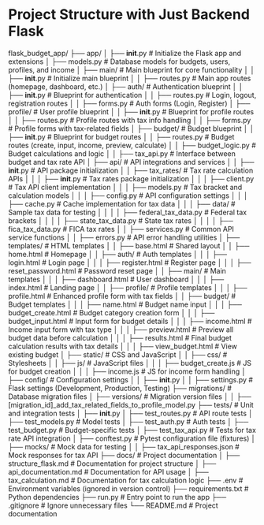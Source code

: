 # Project Structure with Just Backend Flask

flask_budget_app/
├── app/
│   ├── __init__.py        # Initialize the Flask app and extensions
│   ├── models.py          # Database models for budgets, users, profiles, and income
│   ├── main/              # Main blueprint for core functionality
│   │   ├── __init__.py    # Initialize main blueprint
│   │   ├── routes.py      # Main app routes (homepage, dashboard, etc.)
│   ├── auth/              # Authentication blueprint
│   │   ├── __init__.py    # Blueprint for authentication
│   │   ├── routes.py      # Login, logout, registration routes
│   │   ├── forms.py       # Auth forms (Login, Register)
│   ├── profile/           # User profile blueprint
│   │   ├── __init__.py    # Blueprint for profile routes
│   │   ├── routes.py      # Profile routes with tax info handling
│   │   ├── forms.py       # Profile forms with tax-related fields
│   ├── budget/            # Budget blueprint
│   │   ├── __init__.py    # Blueprint for budget routes
│   │   ├── routes.py      # Budget routes (create, input, income, preview, calculate)
│   │   ├── budget_logic.py # Budget calculations and logic
│   │   ├── tax_api.py     # Interface between budget and tax rate API
│   ├── api/               # API integrations and services
│   │   ├── __init__.py    # API package initialization
│   │   ├── tax_rates/     # Tax rate calculation APIs
│   │   │   ├── __init__.py # Tax rates package initialization
│   │   │   ├── client.py  # Tax API client implementation
│   │   │   ├── models.py  # Tax bracket and calculation models
│   │   │   ├── config.py  # API configuration settings
│   │   │   ├── cache.py   # Cache implementation for tax data
│   │   │   ├── data/      # Sample tax data for testing
│   │   │   │   ├── federal_tax_data.py # Federal tax brackets
│   │   │   │   ├── state_tax_data.py   # State tax rates
│   │   │   │   ├── fica_tax_data.py    # FICA tax rates
│   │   ├── services.py    # Common API service functions
│   │   ├── errors.py      # API error handling utilities
│   ├── templates/         # HTML templates
│   │   ├── base.html      # Shared layout
│   │   ├── home.html      # Homepage
│   │   ├── auth/          # Auth templates
│   │   │   ├── login.html # Login page
│   │   │   ├── register.html # Register page
│   │   │   ├── reset_password.html # Password reset page
│   │   ├── main/          # Main templates
│   │   │   ├── dashboard.html # User dashboard
│   │   │   ├── index.html # Landing page
│   │   ├── profile/       # Profile templates
│   │   │   ├── profile.html # Enhanced profile form with tax fields
│   │   ├── budget/        # Budget templates
│   │   │   ├── name.html  # Budget name input
│   │   │   ├── budget_create.html # Budget category creation form
│   │   │   ├── budget_input.html  # Input form for budget details
│   │   │   ├── income.html # Income input form with tax type
│   │   │   ├── preview.html # Preview all budget data before calculation
│   │   │   ├── results.html # Final budget calculation results with tax details
│   │   │   ├── view_budget.html # View existing budget
│   ├── static/            # CSS and JavaScript
│   │   ├── css/           # Stylesheets
│   │   ├── js/           # JavaScript files
│   │   │   ├── budget_create.js # JS for budget creation
│   │   │   ├── income.js  # JS for income form handling
│   ├── config/            # Configuration settings
│   │   ├── __init__.py
│   │   ├── settings.py    # Flask settings (Development, Production, Testing)
├── migrations/            # Database migration files
│   ├── versions/         # Migration version files
│   │   ├── [migration_id]_add_tax_related_fields_to_profile_model.py
├── tests/                 # Unit and integration tests
│   ├── __init__.py
│   ├── test_routes.py     # API route tests
│   ├── test_models.py     # Model tests
│   ├── test_auth.py       # Auth tests
│   ├── test_budget.py     # Budget-specific tests
│   ├── test_tax_api.py    # Tests for tax rate API integration
│   ├── conftest.py        # Pytest configuration file (fixtures)
│   ├── mocks/             # Mock data for testing
│   │   ├── tax_api_responses.json # Mock responses for tax API
├── docs/                  # Project documentation
│   ├── structure_flask.md # Documentation for project structure
│   ├── api_documentation.md # Documentation for API usage
│   ├── tax_calculation.md # Documentation for tax calculation logic
├── .env                   # Environment variables (ignored in version control)
├── requirements.txt       # Python dependencies
├── run.py                 # Entry point to run the app
├── .gitignore             # Ignore unnecessary files
└── README.md              # Project documentation
